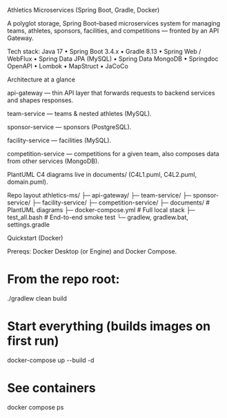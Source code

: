 Athletics Microservices (Spring Boot, Gradle, Docker)

A polyglot storage, Spring Boot–based microservices system for managing teams, athletes, sponsors, facilities, and competitions — fronted by an API Gateway.

Tech stack: Java 17 • Spring Boot 3.4.x • Gradle 8.13 • Spring Web / WebFlux • Spring Data JPA (MySQL) • Spring Data MongoDB • Springdoc OpenAPI • Lombok • MapStruct • JaCoCo

Architecture at a glance

api-gateway — thin API layer that forwards requests to backend services and shapes responses.

team-service — teams & nested athletes (MySQL).

sponsor-service — sponsors (PostgreSQL).

facility-service — facilities (MySQL).

competition-service — competitions for a given team, also composes data from other services (MongoDB).

PlantUML C4 diagrams live in documents/ (C4L1.puml, C4L2.puml, domain.puml).

Repo layout
athletics-ms/
├─ api-gateway/
├─ team-service/
├─ sponsor-service/
├─ facility-service/
├─ competition-service/
├─ documents/            # PlantUML diagrams
├─ docker-compose.yml    # Full local stack
├─ test_all.bash         # End-to-end smoke test 
└─ gradlew, gradlew.bat, settings.gradle

Quickstart (Docker)

Prereqs: Docker Desktop (or Engine) and Docker Compose.

# From the repo root:
./gradlew clean build

# Start everything (builds images on first run)
docker-compose up --build -d

# See containers
docker compose ps

